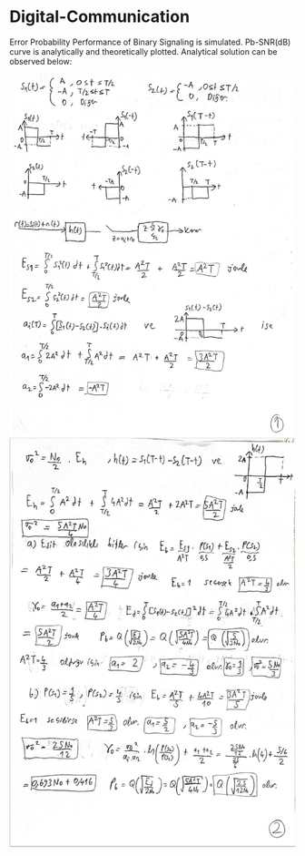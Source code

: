 # Digital-Communication

Error Probability Performance of Binary Signaling is simulated. Pb-SNR(dB) curve is analytically and theoretically plotted.
Analytical solution can be observed below:

![](Images/s1.jpg)
![](Images/s2.jpg)
